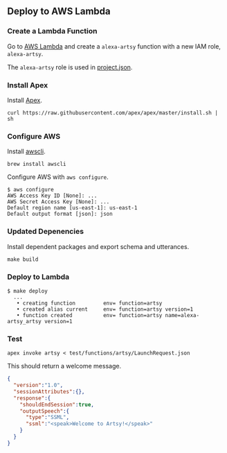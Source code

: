 ## Deploy to AWS Lambda

### Create a Lambda Function

Go to [AWS Lambda](https://console.aws.amazon.com/lambda) and create a `alexa-artsy` function with a new IAM role, `alexa-artsy`.

The `alexa-artsy` role is used in [project.json](project.json).

### Install Apex

Install [Apex](https://github.com/apex/apex).

```
curl https://raw.githubusercontent.com/apex/apex/master/install.sh | sh
```

### Configure AWS

Install [awscli](https://github.com/aws/aws-cli).

```
brew install awscli
```

Configure AWS with `aws configure`.

```
$ aws configure
AWS Access Key ID [None]: ...
AWS Secret Access Key [None]: ...
Default region name [us-east-1]: us-east-1
Default output format [json]: json
```

### Updated Depenencies

Install dependent packages and export schema and utterances.

```
make build
```

### Deploy to Lambda

```
$ make deploy
  ...
   • creating function         env= function=artsy
   • created alias current     env= function=artsy version=1
   • function created          env= function=artsy name=alexa-artsy_artsy version=1
```

### Test

```
apex invoke artsy < test/functions/artsy/LaunchRequest.json
```

This should return a welcome message.

```json
{
  "version":"1.0",
  "sessionAttributes":{},
  "response":{
    "shouldEndSession":true,
    "outputSpeech":{
      "type":"SSML",
      "ssml":"<speak>Welcome to Artsy!</speak>"
    }
  }
}
```
